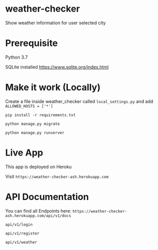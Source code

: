 # weather-checker
  Show weather information for user selected city

# Prerequisite
  Python 3.7
  
  SQLite installed https://www.sqlite.org/index.html

# Make it work (Locally)
   Create a file inside weather_checker called `local_settings.py` and add `ALLOWED_HOSTS = ['*']`

  `pip install -r requirements.txt`
  
  `python manage.py migrate`
  
  `python manage.py runserver`
 
 # Live App
 This app is deployed on Heroku
 
 Visit `https://weather-checker-ash.herokuapp.com`
 
 
# API Documentation
  You can find all Endpoints here: `https://weather-checker-ash.herokuapp.com/api/v1/docs`
  
  `api/v1/login`
  
  `api/v1/register`
  
  `api/v1/weather`

